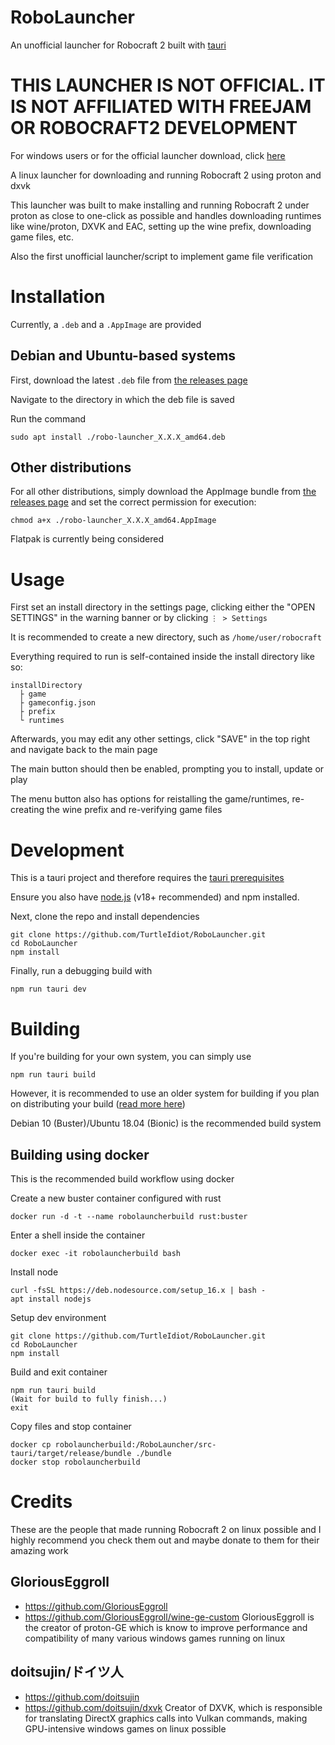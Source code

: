 # RoboLauncher

An unofficial launcher for Robocraft 2 built with [tauri](https://tauri.app/)

# THIS LAUNCHER IS NOT OFFICIAL. IT IS NOT AFFILIATED WITH FREEJAM OR ROBOCRAFT2 DEVELOPMENT
For windows users or for the official launcher download, click [here](https://www.robocraft2.com/)

A linux launcher for downloading and running Robocraft 2 using proton and dxvk

This launcher was built to make installing and running Robocraft 2 under proton as close to one-click as possible and handles downloading runtimes like wine/proton, DXVK and EAC, setting up the wine prefix, downloading game files, etc.

Also the first unofficial launcher/script to implement game file verification

# Installation
Currently, a `.deb` and a `.AppImage` are provided

## Debian and Ubuntu-based systems

First, download the latest `.deb` file from [the releases page](https://github.com/TurtleIdiot/RoboLauncher/releases)

Navigate to the directory in which the deb file is saved

Run the command

```
sudo apt install ./robo-launcher_X.X.X_amd64.deb
```

## Other distributions

For all other distributions, simply download the AppImage bundle from [the releases page](https://github.com/TurtleIdiot/RoboLauncher/releases) and set the correct permission for execution:
```
chmod a+x ./robo-launcher_X.X.X_amd64.AppImage
```
Flatpak is currently being considered

# Usage

First set an install directory in the settings page, clicking either the "OPEN SETTINGS" in the warning banner or by clicking ` ⋮ > Settings `

It is recommended to create a new directory, such as `/home/user/robocraft`

Everything required to run is self-contained inside the install directory like so:

```
installDirectory
  ├ game
  ├ gameconfig.json
  ├ prefix
  └ runtimes
```

Afterwards, you may edit any other settings, click "SAVE" in the top right and navigate back to the main page

The main button should then be enabled, prompting you to install, update or play

The menu button also has options for reistalling the game/runtimes, re-creating the wine prefix and re-verifying game files

# Development

This is a tauri project and therefore requires the [tauri prerequisites](https://tauri.app/v1/guides/getting-started/prerequisites#setting-up-linux)

Ensure you also have [node.js](https://nodejs.org/) (v18+ recommended) and npm installed.

Next, clone the repo and install dependencies

```
git clone https://github.com/TurtleIdiot/RoboLauncher.git
cd RoboLauncher
npm install
```

Finally, run a debugging build with

```
npm run tauri dev
```

# Building

If you're building for your own system, you can simply use

```
npm run tauri build
```

However, it is recommended to use an older system for building if you plan on distributing your build ([read more here](https://tauri.app/v1/guides/building/linux#limitations))

Debian 10 (Buster)/Ubuntu 18.04 (Bionic) is the recommended build system

## Building using docker

This is the recommended build workflow using docker

Create a new buster container configured with rust

```
docker run -d -t --name robolauncherbuild rust:buster
```

Enter a shell inside the container

```
docker exec -it robolauncherbuild bash
```

Install node

```
curl -fsSL https://deb.nodesource.com/setup_16.x | bash -
apt install nodejs
```

Setup dev environment

```
git clone https://github.com/TurtleIdiot/RoboLauncher.git
cd RoboLauncher
npm install
```

Build and exit container

```
npm run tauri build
(Wait for build to fully finish...)
exit
```

Copy files and stop container

```
docker cp robolauncherbuild:/RoboLauncher/src-tauri/target/release/bundle ./bundle
docker stop robolauncherbuild
```

# Credits

These are the people that made running Robocraft 2 on linux possible and I highly recommend you check them out and maybe donate to them for their amazing work

## GloriousEggroll
- https://github.com/GloriousEggroll
- https://github.com/GloriousEggroll/wine-ge-custom
GloriousEggroll is the creator of proton-GE which is know to improve performance and compatibility of many various windows games running on linux

## doitsujin/ドイツ人
- https://github.com/doitsujin
- https://github.com/doitsujin/dxvk
Creator of DXVK, which is responsible for translating DirectX graphics calls into Vulkan commands, making GPU-intensive windows games on linux possible
